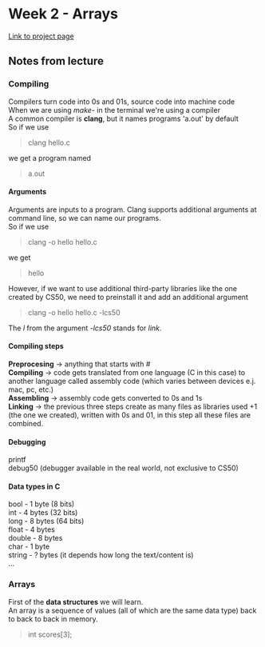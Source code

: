 # Week 2 - Arrays

[Link to project page](https://cs50.harvard.edu/x/2025/psets/2/)

## Notes from lecture
### Compiling
Compilers turn code into 0s and 01s, source code into machine code \
When we are using _make-_ in the terminal we're using a compiler \
A common compiler is **clang**, but it names programs 'a.out' by default \
So if we use
> clang hello.c

we get a program named 
> a.out 

#### Arguments
Arguments are inputs to a program. Clang supports additional arguments at command line, so we can name our programs. \
So if we use
> clang -o hello hello.c

we get 
> hello 

However, if we want to use additional third-party libraries like the one created by CS50, we need to preinstall it and add an additional argument  
> clang -o hello hello.c -lcs50

The _l_ from the argument _-lcs50_ stands for _link_.

#### Compiling steps
**Preprocesing** -> anything that starts with # \
**Compiling** -> code gets translated from one language (C in this case) to another language called assembly code (which varies between devices e.j. mac, pc, etc.) \
**Assembling** ->  assembly code gets converted to 0s and 1s \
**Linking** -> the previous three steps create as many files as libraries used +1 (the one we created), written with 0s and 01, in this step all these files are combined. 

#### Debugging
printf \
debug50 (debugger available in the real world, not exclusive to CS50)

#### Data types in C
bool - 1 byte (8 bits) \
int - 4 bytes (32 bits) \
long - 8 bytes (64 bits) \
float - 4 bytes \
double - 8 bytes \
char - 1 byte \
string - ? bytes (it depends how long the text/content is) \
...

### Arrays
First of the **data structures** we will learn. \
An array is a sequence of values (all of which are the same data type) back to back to back in memory.
> int scores[3];



